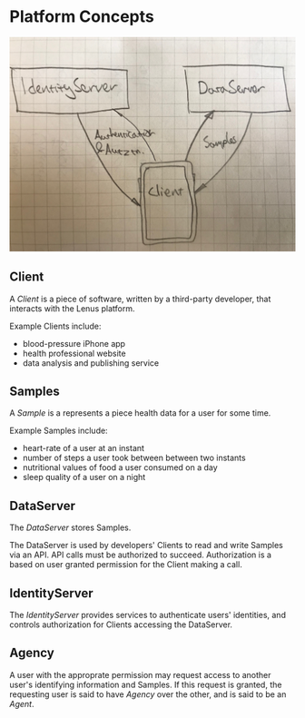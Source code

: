 # Platform Concepts

![](concepts.jpg?raw=true)

## Client

A _Client_ is a piece of software, written by a third-party developer, that interacts with the Lenus platform.

Example Clients include:

- blood-pressure iPhone app
- health professional website
- data analysis and publishing service

## Samples

A _Sample_ is a represents a piece health data for a user for some time.

Example Samples include:

- heart-rate of a user at an instant
- number of steps a user took between between two instants
- nutritional values of food a user consumed on a day
- sleep quality of a user on a night

## DataServer

The _DataServer_ stores Samples.

The DataServer is used by developers' Clients to read and write Samples via an API. API calls must be authorized to succeed. Authorization is a based on user granted permission for the Client making a call.

## IdentityServer

The _IdentityServer_ provides services to authenticate users' identities, and controls authorization for Clients accessing the DataServer.

## Agency

A user with the approprate permission may request access to another user's identifying information and Samples. If this request is granted, the requesting user is said to have _Agency_ over the other, and is said to be an _Agent_.
